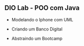 ## DIO Lab - POO com Java

* Modelando o Iphone com UML

* Criando um Banco Digital

* Abstraindo um Bootcamp